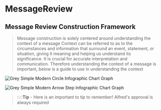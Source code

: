 # MessageReview 

**Message Review Construction Framework**
---
>Message construction is solely centered around understanding the context of a message
Context can be referred to as to the circumstances and information that surround an event, statement, or situation, giving it meaning and helping us understand its significance.
It is crucial for accurate interpretation and communication.
Therefore understanding the context of a message is important, below is a guide to use in understanding the context

![Grey Simple Modern Circle Infographic Chart Graph](https://github.com/shotechgittest/MessageReview/assets/143107465/49614b1b-770a-4bcf-a739-7e1b8f35f942)


![Grey Simple Modern Arrow Step Infographic Chart Graph](https://github.com/shotechgittest/MessageReview/assets/143107465/306fcb9f-a0ce-431d-982f-592b4fc559ca)


>:💡:**Tip** - Here is an important to tip to remember! Alfred's approval is always required
